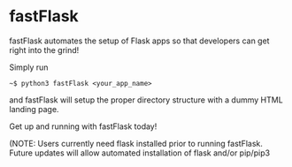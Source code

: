 # fastFlask
fastFlask automates the setup of Flask apps so that developers can get right into the grind!

Simply run

```
~$ python3 fastFlask <your_app_name>
```

and fastFlask will setup the proper directory structure with a dummy HTML landing page.

Get up and running with fastFlask today!

(NOTE: Users currently need flask installed prior to running fastFlask. Future updates will allow automated installation of flask and/or pip/pip3
